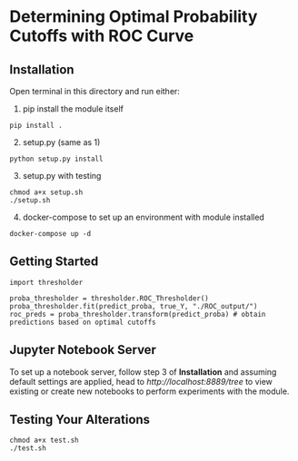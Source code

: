 # Determining Optimal Probability Cutoffs with ROC Curve
## Installation
Open terminal in this directory and run either:
1. pip install the module itself
```
pip install .
```
2. setup.py (same as 1)
```
python setup.py install
```
3. setup.py with testing
```
chmod a+x setup.sh
./setup.sh
```
4. docker-compose to set up an environment with module installed
```
docker-compose up -d
```
## Getting Started
```
import thresholder

proba_thresholder = thresholder.ROC_Thresholder()
proba_thresholder.fit(predict_proba, true_Y, "./ROC_output/")
roc_preds = proba_thresholder.transform(predict_proba) # obtain predictions based on optimal cutoffs
```

## Jupyter Notebook Server
To set up a notebook server, follow step 3 of **Installation** and assuming default settings are applied, head to *http://localhost:8889/tree* to view existing or create new notebooks to perform experiments with the module.

## Testing Your Alterations
```
chmod a+x test.sh
./test.sh
```